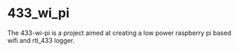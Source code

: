 # 433_wi_pi
The 433-wi-pi is a project aimed at creating a low power raspberry pi based wifi and rtl_433 logger.
